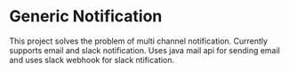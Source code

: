 # Generic Notification
This project solves the problem of multi channel notification.
Currently supports email and slack notification.
Uses java mail api for sending email and uses slack webhook for slack ntification.
